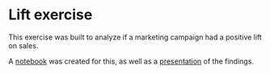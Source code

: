 # Lift exercise

This exercise was built to analyze if a marketing campaign had a positive lift on sales.

A [notebook](https://github.com/DenisTros/Quilmes_lift/blob/main/notebooks/lift.ipynb) was created for this, as well as a [presentation](https://github.com/DenisTros/Quilmes_lift/blob/main/Quilmes%20Data%20Science%20-%20Denis%20Trosman.pdf) of the findings.
